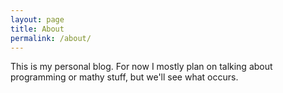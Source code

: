 ```yaml
---
layout: page
title: About
permalink: /about/
---
```


This is my personal blog. For now I mostly plan on talking about programming or mathy stuff, but we'll see what occurs.
